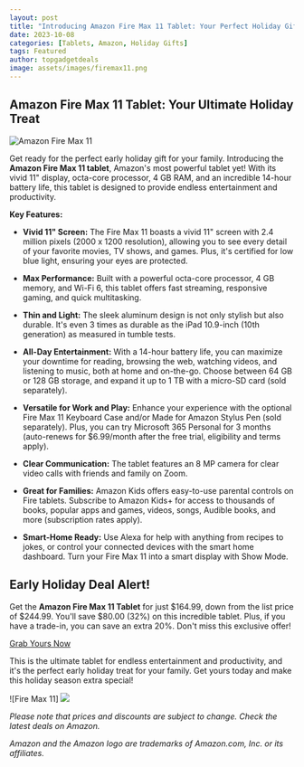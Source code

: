 ```yaml
---
layout: post
title: "Introducing Amazon Fire Max 11 Tablet: Your Perfect Holiday Gift"
date: 2023-10-08
categories: [Tablets, Amazon, Holiday Gifts]
tags: Featured
author: topgadgetdeals
image: assets/images/firemax11.png
---
```


## Amazon Fire Max 11 Tablet: Your Ultimate Holiday Treat

![Amazon Fire Max 11](/images/amazon-fire-max-11.jpg)

Get ready for the perfect early holiday gift for your family. Introducing the **Amazon Fire Max 11 tablet**, Amazon's most powerful tablet yet! With its vivid 11" display, octa-core processor, 4 GB RAM, and an incredible 14-hour battery life, this tablet is designed to provide endless entertainment and productivity.

**Key Features:**

- **Vivid 11" Screen:** The Fire Max 11 boasts a vivid 11" screen with 2.4 million pixels (2000 x 1200 resolution), allowing you to see every detail of your favorite movies, TV shows, and games. Plus, it's certified for low blue light, ensuring your eyes are protected.

- **Max Performance:** Built with a powerful octa-core processor, 4 GB memory, and Wi-Fi 6, this tablet offers fast streaming, responsive gaming, and quick multitasking.

- **Thin and Light:** The sleek aluminum design is not only stylish but also durable. It's even 3 times as durable as the iPad 10.9-inch (10th generation) as measured in tumble tests.

- **All-Day Entertainment:** With a 14-hour battery life, you can maximize your downtime for reading, browsing the web, watching videos, and listening to music, both at home and on-the-go. Choose between 64 GB or 128 GB storage, and expand it up to 1 TB with a micro-SD card (sold separately).

- **Versatile for Work and Play:** Enhance your experience with the optional Fire Max 11 Keyboard Case and/or Made for Amazon Stylus Pen (sold separately). Plus, you can try Microsoft 365 Personal for 3 months (auto-renews for $6.99/month after the free trial, eligibility and terms apply).

- **Clear Communication:** The tablet features an 8 MP camera for clear video calls with friends and family on Zoom.

- **Great for Families:** Amazon Kids offers easy-to-use parental controls on Fire tablets. Subscribe to Amazon Kids+ for access to thousands of books, popular apps and games, videos, songs, Audible books, and more (subscription rates apply).

- **Smart-Home Ready:** Use Alexa for help with anything from recipes to jokes, or control your connected devices with the smart home dashboard. Turn your Fire Max 11 into a smart display with Show Mode.

## Early Holiday Deal Alert!

Get the **Amazon Fire Max 11 Tablet** for just $164.99, down from the list price of $244.99. You'll save $80.00 (32%) on this incredible tablet. Plus, if you have a trade-in, you can save an extra 20%. Don't miss this exclusive offer!

[Grab Yours Now](https://amzn.to/3ZQth3J)

This is the ultimate tablet for endless entertainment and productivity, and it's the perfect early holiday treat for your family. Get yours today and make this holiday season extra special!

![Fire Max 11] <a href="https://www.amazon.com/Introducing-Amazon-octa-core-processor-lockscreen/dp/B0C1WHPPKH?&linkCode=li2&tag=godesignbuild-20&linkId=8d7e3978970cbeb7466029dc5ffa5091&language=en_US&ref_=as_li_ss_il" target="_blank"><img border="0" src="//ws-na.amazon-adsystem.com/widgets/q?_encoding=UTF8&ASIN=B0C1WHPPKH&Format=_SL160_&ID=AsinImage&MarketPlace=US&ServiceVersion=20070822&WS=1&tag=godesignbuild-20&language=en_US" ></a><img src="https://ir-na.amazon-adsystem.com/e/ir?t=godesignbuild-20&language=en_US&l=li2&o=1&a=B0C1WHPPKH" width="1" height="1" border="0" alt="" style="border:none !important; margin:0px !important;" />

*Please note that prices and discounts are subject to change. Check the latest deals on Amazon.*

*Amazon and the Amazon logo are trademarks of Amazon.com, Inc. or its affiliates.*

